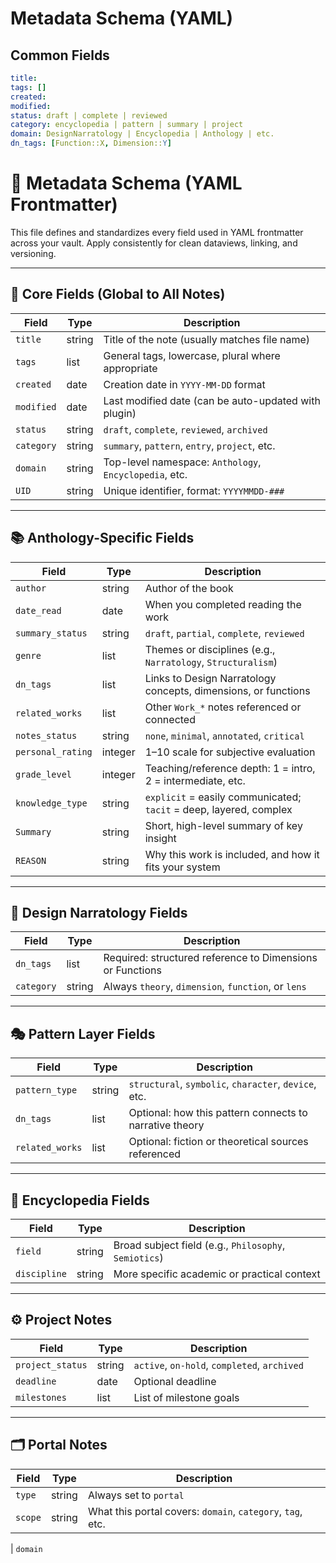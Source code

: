 # Metadata Schema (YAML)

## Common Fields

```yaml
title:
tags: []
created:
modified:
status: draft | complete | reviewed
category: encyclopedia | pattern | summary | project
domain: DesignNarratology | Encyclopedia | Anthology | etc.
dn_tags: [Function::X, Dimension::Y]
```

# 📑 Metadata Schema (YAML Frontmatter)

This file defines and standardizes every field used in YAML frontmatter across your vault. Apply consistently for clean dataviews, linking, and versioning.

---

## 🧱 Core Fields (Global to All Notes)

| Field      | Type   | Description                                            |
| ---------- | ------ | ------------------------------------------------------ |
| `title`    | string | Title of the note (usually matches file name)          |
| `tags`     | list   | General tags, lowercase, plural where appropriate      |
| `created`  | date   | Creation date in `YYYY-MM-DD` format                   |
| `modified` | date   | Last modified date (can be auto-updated with plugin)   |
| `status`   | string | `draft`, `complete`, `reviewed`, `archived`            |
| `category` | string | `summary`, `pattern`, `entry`, `project`, etc.         |
| `domain`   | string | Top-level namespace: `Anthology`, `Encyclopedia`, etc. |
| `UID`      | string | Unique identifier, format: `YYYYMMDD-###`              |

---

## 📚 Anthology-Specific Fields

| Field             | Type    | Description                                                        |
| ----------------- | ------- | ------------------------------------------------------------------ |
| `author`          | string  | Author of the book                                                 |
| `date_read`       | date    | When you completed reading the work                                |
| `summary_status`  | string  | `draft`, `partial`, `complete`, `reviewed`                         |
| `genre`           | list    | Themes or disciplines (e.g., `Narratology`, `Structuralism`)       |
| `dn_tags`         | list    | Links to Design Narratology concepts, dimensions, or functions     |
| `related_works`   | list    | Other `Work_*` notes referenced or connected                       |
| `notes_status`    | string  | `none`, `minimal`, `annotated`, `critical`                         |
| `personal_rating` | integer | 1–10 scale for subjective evaluation                               |
| `grade_level`     | integer | Teaching/reference depth: 1 = intro, 2 = intermediate, etc.        |
| `knowledge_type`  | string  | `explicit` = easily communicated; `tacit` = deep, layered, complex |
| `Summary`         | string  | Short, high-level summary of key insight                           |
| `REASON`          | string  | Why this work is included, and how it fits your system             |

---

## 🧠 Design Narratology Fields

| Field      | Type   | Description                                               |
| ---------- | ------ | --------------------------------------------------------- |
| `dn_tags`  | list   | Required: structured reference to Dimensions or Functions |
| `category` | string | Always `theory`, `dimension`, `function`, or `lens`       |

---

## 🎭 Pattern Layer Fields

| Field           | Type   | Description                                             |
| --------------- | ------ | ------------------------------------------------------- |
| `pattern_type`  | string | `structural`, `symbolic`, `character`, `device`, etc.   |
| `dn_tags`       | list   | Optional: how this pattern connects to narrative theory |
| `related_works` | list   | Optional: fiction or theoretical sources referenced     |

---

## 📘 Encyclopedia Fields

| Field        | Type   | Description                                           |
| ------------ | ------ | ----------------------------------------------------- |
| `field`      | string | Broad subject field (e.g., `Philosophy`, `Semiotics`) |
| `discipline` | string | More specific academic or practical context           |

---

## ⚙️ Project Notes

| Field            | Type   | Description                                  |
| ---------------- | ------ | -------------------------------------------- |
| `project_status` | string | `active`, `on-hold`, `completed`, `archived` |
| `deadline`       | date   | Optional deadline                            |
| `milestones`     | list   | List of milestone goals                      |

---

## 🗂 Portal Notes

| Field   | Type   | Description                                                |
| ------- | ------ | ---------------------------------------------------------- |
| `type`  | string | Always set to `portal`                                     |
| `scope` | string | What this portal covers: `domain`, `category`, `tag`, etc. |

| `domain`
